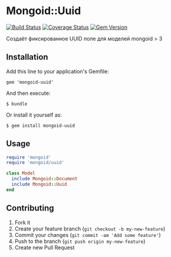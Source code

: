 # Mongoid::Uuid

[![Build Status](https://travis-ci.org/badlamer/mongoid-uuid.png)](https://travis-ci.org/badlamer/mongoid-uuid) [![Coverage Status](https://coveralls.io/repos/badlamer/mongoid-uuid/badge.png?branch=master)](https://coveralls.io/r/badlamer/mongoid-uuid?branch=master) [![Gem Version](https://badge.fury.io/rb/mongoid-uuid.png)](http://badge.fury.io/rb/mongoid-uuid)

Создаёт фиксированное UUID поле для моделей mongoid > 3

## Installation

Add this line to your application's Gemfile:

    gem 'mongoid-uuid'

And then execute:

    $ bundle

Or install it yourself as:

    $ gem install mongoid-uuid

## Usage

```ruby
require 'mongoid'
require 'mongoid/uuid'

class Model
  include Mongoid::Document
  include Mongoid::Uuid
end
```

## Contributing

1. Fork it
2. Create your feature branch (`git checkout -b my-new-feature`)
3. Commit your changes (`git commit -am 'Add some feature'`)
4. Push to the branch (`git push origin my-new-feature`)
5. Create new Pull Request
